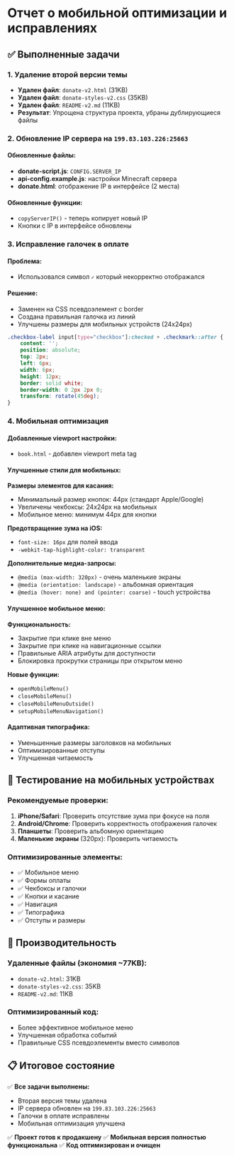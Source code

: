 # Отчет о мобильной оптимизации и исправлениях

## ✅ Выполненные задачи

### 1. Удаление второй версии темы
- **Удален файл**: `donate-v2.html` (31KB)
- **Удален файл**: `donate-styles-v2.css` (35KB)
- **Удален файл**: `README-v2.md` (11KB)
- **Результат**: Упрощена структура проекта, убраны дублирующиеся файлы

### 2. Обновление IP сервера на `199.83.103.226:25663`

#### Обновленные файлы:
- **donate-script.js**: `CONFIG.SERVER_IP`
- **api-config.example.js**: настройки Minecraft сервера
- **donate.html**: отображение IP в интерфейсе (2 места)

#### Обновленные функции:
- `copyServerIP()` - теперь копирует новый IP
- Кнопки с IP в интерфейсе обновлены

### 3. Исправление галочек в оплате

#### Проблема:
- Использовался символ `✓` который некорректно отображался

#### Решение:
- Заменен на CSS псевдоэлемент с border
- Создана правильная галочка из линий
- Улучшены размеры для мобильных устройств (24x24px)

```css
.checkbox-label input[type="checkbox"]:checked + .checkmark::after {
    content: '';
    position: absolute;
    top: 2px;
    left: 6px;
    width: 6px;
    height: 12px;
    border: solid white;
    border-width: 0 2px 2px 0;
    transform: rotate(45deg);
}
```

### 4. Мобильная оптимизация

#### Добавленные viewport настройки:
- `book.html` - добавлен viewport meta tag

#### Улучшенные стили для мобильных:

**Размеры элементов для касания:**
- Минимальный размер кнопок: 44px (стандарт Apple/Google)
- Увеличены чекбоксы: 24x24px на мобильных
- Мобильное меню: минимум 44px для кнопки

**Предотвращение зума на iOS:**
- `font-size: 16px` для полей ввода
- `-webkit-tap-highlight-color: transparent`

**Дополнительные медиа-запросы:**
- `@media (max-width: 320px)` - очень маленькие экраны
- `@media (orientation: landscape)` - альбомная ориентация
- `@media (hover: none) and (pointer: coarse)` - touch устройства

#### Улучшенное мобильное меню:

**Функциональность:**
- Закрытие при клике вне меню
- Закрытие при клике на навигационные ссылки
- Правильные ARIA атрибуты для доступности
- Блокировка прокрутки страницы при открытом меню

**Новые функции:**
- `openMobileMenu()`
- `closeMobileMenu()`
- `closeMobileMenuOutside()`
- `setupMobileMenuNavigation()`

#### Адаптивная типографика:
- Уменьшенные размеры заголовков на мобильных
- Оптимизированные отступы
- Улучшенная читаемость

## 📱 Тестирование на мобильных устройствах

### Рекомендуемые проверки:
1. **iPhone/Safari**: Проверить отсутствие зума при фокусе на поля
2. **Android/Chrome**: Проверить корректность отображения галочек
3. **Планшеты**: Проверить альбомную ориентацию
4. **Маленькие экраны** (320px): Проверить читаемость

### Оптимизированные элементы:
- ✅ Мобильное меню
- ✅ Формы оплаты
- ✅ Чекбоксы и галочки
- ✅ Кнопки и касание
- ✅ Навигация
- ✅ Типографика
- ✅ Отступы и размеры

## 🚀 Производительность

### Удаленные файлы (экономия ~77KB):
- `donate-v2.html`: 31KB
- `donate-styles-v2.css`: 35KB  
- `README-v2.md`: 11KB

### Оптимизированный код:
- Более эффективное мобильное меню
- Улучшенная обработка событий
- Правильные CSS псевдоэлементы вместо символов

## 📋 Итоговое состояние

✅ **Все задачи выполнены:**
- Вторая версия темы удалена
- IP сервера обновлен на `199.83.103.226:25663`
- Галочки в оплате исправлены
- Мобильная оптимизация улучшена

✅ **Проект готов к продакшену**
✅ **Мобильная версия полностью функциональна**
✅ **Код оптимизирован и очищен**